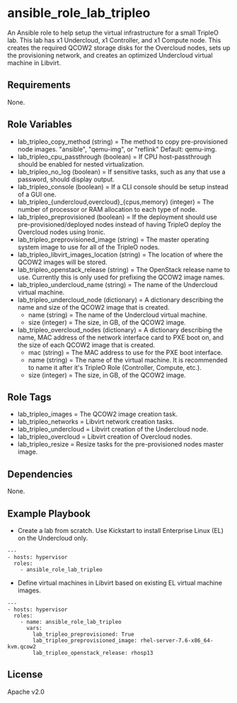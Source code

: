 # ansible_role_lab_tripleo

An Ansible role to help setup the virtual infrastructure for a small TripleO lab. This lab has x1 Undercloud, x1 Controller, and x1 Compute node. This creates the required QCOW2 storage disks for the Overcloud nodes, sets up the provisioning network, and creates an optimized Undercloud virtual machine in Libvirt.

## Requirements

None.

## Role Variables

* lab_tripleo_copy_method (string) = The method to copy pre-provisioned node images. "ansible", "qemu-img", or "reflink" Default: qemu-img.
* lab_tripleo_cpu_passthrough (boolean) = If CPU host-passthrough should be enabled for nested virtualization.
* lab_tripleo_no_log (boolean) = If sensitive tasks, such as any that use a password, should display output.
* lab_tripleo_console (boolean) = If a CLI console should be setup instead of a GUI one.
* lab_tripleo_{undercloud,overcloud}_{cpus,memory} (integer) = The number of processor or RAM allocation to each type of node.
* lab_tripleo_preprovisioned (boolean) = If the deployment should use pre-provisioned/deployed nodes instead of having TripleO deploy the Overcloud nodes using Ironic.
* lab_tripleo_preprovisioned_image (string) = The master operating system image to use for all of the TripleO nodes.
* lab_tripleo_libvirt_images_location (string) = The location of where the QCOW2 images will be stored.
* lab_tripleo_openstack_release (string) = The OpenStack release name to use. Currently this is only used for prefixing the QCOW2 image names.
* lab_tripleo_undercloud_name (string) = The name of the Undercloud virtual machine.
* lab_tripleo_undercloud_node (dictionary) = A dictionary describing the name and size of the QCOW2 image that is created.
    * name (string) = The name of the Undercloud virtual machine.
    * size (integer) = The size, in GB, of the QCOW2 image.
* lab_tripleo_overcloud_nodes (dictionary) = A dictionary describing the name, MAC address of the network interface card to PXE boot on, and the size of each QCOW2 image that is created.
    * mac (string) = The MAC address to use for the PXE boot interface.
    * name (string) = The name of the virtual machine. It is recommended to name it after it's TripleO Role (Controller, Compute, etc.).
    * size (integer) = The size, in GB, of the QCOW2 image.

## Role Tags

* lab_tripleo_images = The QCOW2 image creation task.
* lab_tripleo_networks = Libvirt network creation tasks.
* lab_tripleo_undercloud = Libvirt creation of the Undercloud node.
* lab_tripleo_overcloud = Libvirt creation of Overcloud nodes.
* lab_tripleo_resize = Resize tasks for the pre-provisioned nodes master image.

## Dependencies

None.

## Example Playbook

* Create a lab from scratch. Use Kickstart to install Enterprise Linux (EL) on the Undercloud only.

```
---
- hosts: hypervisor
  roles:
    - ansible_role_lab_tripleo
```

* Define virtual machines in Libvirt based on existing EL virtual machine images.

```
---
- hosts: hypervisor
  roles:
    - name: ansible_role_lab_tripleo
      vars:
        lab_tripleo_preprovisioned: True
        lab_tripleo_preprovisioned_image: rhel-server-7.6-x86_64-kvm.qcow2
        lab_tripleo_openstack_release: rhosp13
```

## License

Apache v2.0
